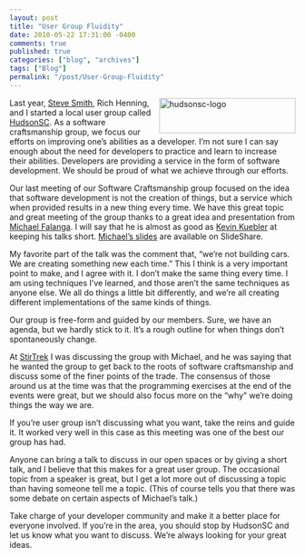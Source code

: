 ```yaml
---
layout: post
title: "User Group Fluidity"
date: 2010-05-22 17:31:00 -0400
comments: true
published: true
categories: ["blog", "archives"]
tags: ["Blog"]
permalink: "/post/User-Group-Fluidity"
---
```

<!-- more -->

<p><a href="http://hudsonsc.com/" target="_blank"><img style="border-right-width: 0px; display: inline; border-top-width: 0px; border-bottom-width: 0px; margin-left: 0px; border-left-width: 0px; margin-right: 0px" title="hudsonsc-logo" src="http://brendan.enrick.com/files/media/image/WindowsLiveWriter/UserGroupFluidity_F675/hudsonsc-logo_3.gif" border="0" alt="hudsonsc-logo" width="240" height="62" align="right" /></a> Last year, <a href="http://stevesmithblog.com/" target="_blank">Steve Smith</a>, Rich Henning, and I started a local user group called <a href="http://hudsonsc.com/" target="_blank">HudsonSC</a>. As a software craftsmanship group, we focus our efforts on improving one&rsquo;s abilities as a developer. I&rsquo;m not sure I can say enough about the need for developers to practice and learn to increase their abilities. Developers are providing a service in the form of software development. We should be proud of what we achieve through our efforts.</p>
<p>Our last meeting of our Software Craftsmanship group focused on the idea that software development is not the creation of things, but a service which when provided results in a new thing every time. We have this great topic and great meeting of the group thanks to a great idea and presentation from <a href="http://twitter.com/mfalanga" target="_blank">Michael Falanga</a>. I will say that he is almost as good as <a href="http://twitter.com/kevinkuebler" target="_blank">Kevin Kuebler</a> at keeping his talks short. <a href="http://www.slideshare.net/mfalanga/software-as-a-service-4175510" target="_blank">Michael&rsquo;s slides</a> are available on SlideShare.</p>
<p>My favorite part of the talk was the comment that, &ldquo;we&rsquo;re not building cars. We are creating something new each time.&rdquo; This I think is a very important point to make, and I agree with it. I don&rsquo;t make the same thing every time. I am using techniques I&rsquo;ve learned, and those aren&rsquo;t the same techniques as anyone else. We all do things a little bit differently, and we&rsquo;re all creating different implementations of the same kinds of things.</p>
<p>Our group is free-form and guided by our members. Sure, we have an agenda, but we hardly stick to it. It&rsquo;s a rough outline for when things don&rsquo;t spontaneously change.</p>
<p>At <a href="http://www.stirtrek.com/default.aspx" target="_blank">StirTrek</a> I was discussing the group with Michael, and he was saying that he wanted the group to get back to the roots of software craftsmanship and discuss some of the finer points of the trade. The consensus of those around us at the time was that the programming exercises at the end of the events were great, but we should also focus more on the &ldquo;why&rdquo; we&rsquo;re doing things the way we are.</p>
<p>If you&rsquo;re user group isn&rsquo;t discussing what you want, take the reins and guide it. It worked very well in this case as this meeting was one of the best our group has had.</p>
<p>Anyone can bring a talk to discuss in our open spaces or by giving a short talk, and I believe that this makes for a great user group. The occasional topic from a speaker is great, but I get a lot more out of discussing a topic than having someone tell me a topic. (This of course tells you that there was some debate on certain aspects of Michael&rsquo;s talk.)</p>
<p>Take charge of your developer community and make it a better place for everyone involved. If you&rsquo;re in the area, you should stop by HudsonSC and let us know what you want to discuss. We&rsquo;re always looking for your great ideas.</p>
